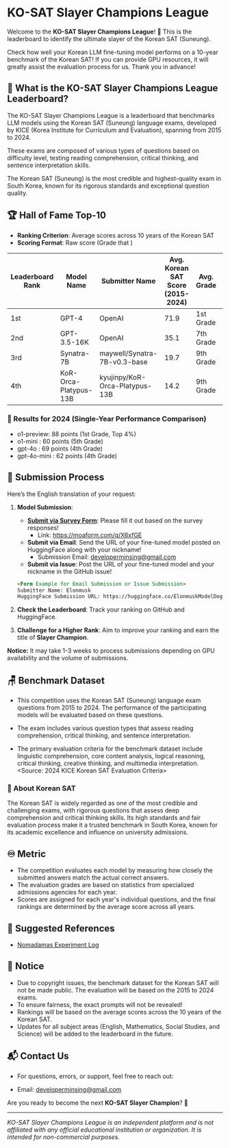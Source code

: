 # KO-SAT Slayer Champions League

Welcome to the **KO-SAT Slayer Champions League**! 🚀 This is the leaderboard to identify the ultimate slayer of the Korean SAT (Suneung). 

Check how well your Korean LLM fine-tuning model performs on a 10-year benchmark of the Korean SAT! If you can provide GPU resources, it will greatly assist the evaluation process for us. Thank you in advance!

## 🎯 What is the KO-SAT Slayer Champions League Leaderboard?

The KO-SAT Slayer Champions League is a leaderboard that benchmarks LLM models using the Korean SAT (Suneung) language exams, developed by KICE (Korea Institute for Curriculum and Evaluation), spanning from 2015 to 2024. 

These exams are composed of various types of questions based on difficulty level, testing reading comprehension, critical thinking, and sentence interpretation skills.

The Korean SAT (Suneung) is the most credible and highest-quality exam in South Korea, known for its rigorous standards and exceptional question quality.

## 🏆 Hall of Fame Top-10

- **Ranking Criterion**: Average scores across 10 years of the Korean SAT
- **Scoring Format**: Raw score (Grade that )

| Leaderboard Rank | Model Name            | Submitter Name                 | Avg. Korean SAT Score (2015-2024) | Avg. Grade | 2024 SAT | 2023 SAT | 2022 SAT | 2021 SAT | 2020 SAT | 2019 SAT | 2018 SAT | 2017 SAT  | 2016 SAT | 2015 SAT | URL                                                           |
|-------------------|-----------------------|--------------------------------|-----------------------------------|------------|:--------:|:--------:|:--------:|:--------:|:--------:|:--------:|:--------:|:---------:|:--------:|:--------:|---------------------------------------------------------------|
| 1st               | GPT-4                 | OpenAI                         | 71.9                              | 1st Grade   |  62(4)    |  83(3)    |  62(4)    |  56(5)    |  74(4)    |  72(3)    |  82(3)    |  66(5)    |  84(3)    |  78(4)    | [Link](https://openai.com/)                                   |
| 2nd               | GPT-3.5-16K           | OpenAI                         | 35.1                              | 7th Grade   |  26(7)    |  46(5)    |  44(6)    |  24(8)    |  35(7)    |  31(7)    |  37(7)    |  32(8)    |  44(7)    |  32(8)    | [Link](https://openai.com/)                                   |
| 3rd               | Synatra-7B            | maywell/Synatra-7B-v0.3-base   | 19.7                              | 9th Grade   |  13(9)    |  22(8)    |  22(8)    |  15(9)    |  19(9)    |  21(9)    |  24(8)    |  20(9)    |  16(9)    |  25(9)    | [Link](https://huggingface.co/maywell/Synatra-7B-v0.3-base)   |
| 4th               | KoR-Orca-Platypus-13B | kyujinpy/KoR-Orca-Platypus-13B | 14.2                              | 9th Grade   |  11(9)    |  17(9)    |  19(9)    |  7(9)     |  11(9)    |  13(9)    |  11(9)    |  15(9)    |  17(9)    |  21(9)    | [Link](https://huggingface.co/kyujinpy/KoR-Orca-Platypus-13B) |

### 📗 Results for 2024 (Single-Year Performance Comparison)

- o1-preview: 88 points (1st Grade, Top 4%)
- o1-mini : 60 points (5th Grade)
- gpt-4o : 69 points (4th Grade)
- gpt-4o-mini : 62 points (4th Grade)

## 🏅 Submission Process

Here’s the English translation of your request:

1. **Model Submission**:
   - **[Submit via Survey Form](https://moaform.com/q/X6xfGE)**: Please fill it out based on the survey responses!
     - Link: https://moaform.com/q/X6xfGE
   - **Submit via Email**: Send the URL of your fine-tuned model posted on HuggingFace along with your nickname!
     - Submission Email: developerminsing@gmail.com
   - **Submit via Issue**: Post the URL of your fine-tuned model and your nickname in the GitHub issue!
    ```markdown
   <Form Example for Email Submission or Issue Submission>
    Submitter Name: Elonmusk
    HuggingFace Submission URL: https://huggingface.co/ElonmuskModelDogeletsgo
    ```
2. **Check the Leaderboard**: Track your ranking on GitHub and HuggingFace.
    
3. **Challenge for a Higher Rank**: Aim to improve your ranking and earn the title of **Slayer Champion**.

**Notice:** It may take 1-3 weeks to process submissions depending on GPU availability and the volume of submissions.

## 🪑 Benchmark Dataset

- This competition uses the Korean SAT (Suneung) language exam questions from 2015 to 2024. The performance of the participating models will be evaluated based on these questions.
  
- The exam includes various question types that assess reading comprehension, critical thinking, and sentence interpretation. 

- The primary evaluation criteria for the benchmark dataset include linguistic comprehension, core content analysis, logical reasoning, critical thinking, creative thinking, and multimedia interpretation.
  <Source: 2024 KICE Korean SAT Evaluation Criteria>


### 🙋‍ About Korean SAT
The Korean SAT is widely regarded as one of the most credible and challenging exams, with rigorous questions that assess deep comprehension and critical thinking skills.
Its high standards and fair evaluation process make it a trusted benchmark in South Korea, known for its academic excellence and influence on university admissions.

## ♾️ Metric

- The competition evaluates each model by measuring how closely the submitted answers match the actual correct answers.
- The evaluation grades are based on statistics from specialized admissions agencies for each year.
- Scores are assigned for each year's individual questions, and the final rankings are determined by the average score across all years.

## 📗 Suggested References

- [Nomadamas Experiment Log](https://github.com/NomaDamas/KICE_slayer_AI_Korean?tab=readme-ov-file#5-%ED%98%95%EC%8B%9D-%EC%A7%80%EC%A0%95-%ED%94%84%EB%A1%AC%ED%94%84%ED%8A%B8)

## 📰 Notice

- Due to copyright issues, the benchmark dataset for the Korean SAT will not be made public. The evaluation will be based on the 2015 to 2024 exams.
- To ensure fairness, the exact prompts will not be revealed!
- Rankings will be based on the average scores across the 10 years of the Korean SAT.
- Updates for all subject areas (English, Mathematics, Social Studies, and Science) will be added to the leaderboard in the future.

## 📬 Contact Us

- For questions, errors, or support, feel free to reach out:

- Email: developerminsing@gmail.com

Are you ready to become the next **KO-SAT Slayer Champion**? 💪

---

_KO-SAT Slayer Champions League is an independent platform and is not affiliated with any official educational institution or organization. It is intended for non-commercial purposes._